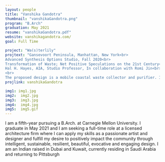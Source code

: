 ```yaml
---
layout: people
title: "Vanshika Gandotra"
thumbnail: "vanshikaGandotra.png"
program: "B.Arch"
graduation: May 2021
resume: "vanshikaGandotra.pdf"
website: vanshikagandotra.com/ 
goal: Full Time

project: "Wa(s)terlily" 
projtext: "Gansevoort Peninsula, Manhattan, New York<br>
Advanced Synthesis Options Studio, Fall 2020<br> 
Transformation of Waste; Net Positive Speculations on the 21st Century<br>
Hal H. Hayes, AIA, Studio Professor, In collaboration with Romi Jin<br>
<br>
The proposed design is a mobile coastal waste collector and purifier. It is a buoyant structure designed to mitigate the effects of NYC’s trash and CSO problems.  In a man-made world threatened by overwhelming amounts of waste, this design draws inspiration from one of nature’s finest coastal water and air purifiers, the Water Lily. Just as the waterlily’s roots are anchored to the ground while it floats and gathers nutrients, our design proposal collects waste from around Manhattan that is then processed to generate power and other byproducts."
projlink: vanshikaGandotra

img1: img1.jpg
img2:  img2.jpg
img3:  img3.jpg
img4:  img4.jpg
img5:  img5.gif
---
```


I am a fifth-year pursuing a B.Arch. at Carnegie Mellon University. I graduate in May 2021 and I am seeking a full-time role at a licensed architecture firm where I can apply my skills as a passionate artist and designer and fulfill my desire to positively impact the community through intelligent, sustainable, resilient, beautiful, evocative and engaging design. I am an Indian raised in Dubai and Kuwait, currently residing in Saudi Arabia and returning to Pittsburgh
